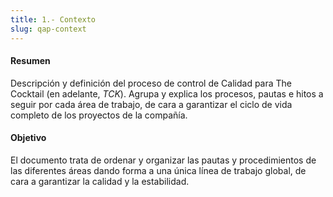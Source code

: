```yaml
---
title: 1.- Contexto
slug: qap-context
---
```


#### Resumen
Descripción y definición del proceso de control de Calidad para The Cocktail (en adelante, _TCK_). Agrupa y explica los procesos, pautas e hitos a seguir por cada área de trabajo, de cara a garantizar el ciclo de vida completo de los proyectos de la compañía.

#### Objetivo
El documento trata de ordenar y organizar las pautas y procedimientos de las diferentes áreas dando forma a una única línea de trabajo global, de cara a garantizar la calidad y la estabilidad.
